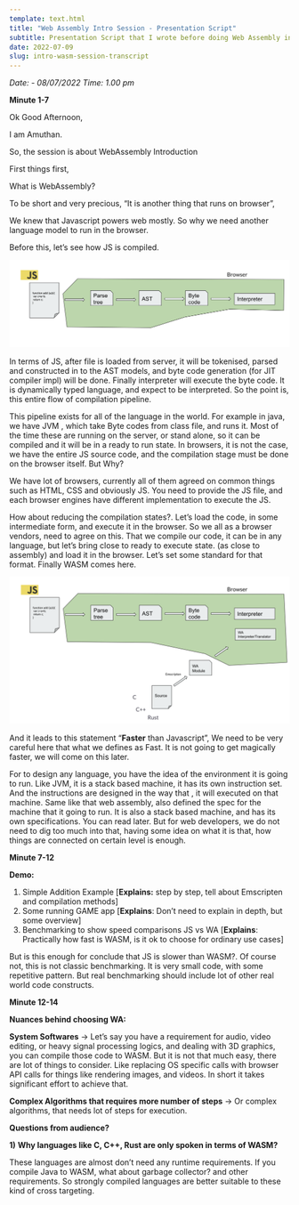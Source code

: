 ```yaml
---
template: text.html
title: "Web Assembly Intro Session - Presentation Script"
subtitle: Presentation Script that I wrote before doing Web Assembly introduction Session in my org
date: 2022-07-09
slug: intro-wasm-session-transcript
---
```


*Date: - 08/07/2022*
*Time: 1.00 pm*

**Minute 1-7**

Ok Good Afternoon,

I am Amuthan.

So, the session is about WebAssembly Introduction

First things first,

What is WebAssembly?

To be short and very precious, “It is another thing that runs on browser”,

We knew that Javascript powers web mostly. So why we need another language model to run in the browser.

Before this, let’s see how JS is compiled.

![js-flow.png](/static/res/intro-wasm-session-transcript/js-flow.png)

In terms of JS, after file is loaded from server, it will be tokenised, parsed and constructed in to the AST models, and byte code generation (for JIT compiler impl) will be done. Finally interpreter will execute the byte code. It is dynamically typed language, and expect to be interpreted. So the point is, this entire flow of compilation pipeline.

This pipeline exists for all of the language in the world. For example in java, we have JVM , which take Byte codes from class file, and runs it. Most of the time these are running on the server, or stand alone, so it can be compiled and it will be in a ready to run state. In browsers, it is not the case, we have the entire JS source code, and the compilation stage must be done on the browser itself. But Why?

We have lot of browsers, currently all of them agreed on common things such as HTML, CSS and obviously JS. You need to provide the JS file, and each browser engines have different implementation to execute the JS.

How about reducing the compilation states?. Let’s load the code, in some intermediate form, and execute it in the browser. So we all as a browser vendors, need to agree on this. That we compile our code, it can be in any language, but let’s bring close to ready to execute state. (as close to assembly) and load it in the browser. Let’s set some standard for that format. Finally WASM comes here.

![wasm-flow.png](/static/res/intro-wasm-session-transcript/wasm-flow.png)

And it leads to this statement “**Faster** than Javascript”,  We need to be very careful here that what we defines as Fast. It is not going to get magically faster, we will come on this later.

For to design any language, you have the idea of the environment it is going to run. Like JVM, it is a stack based machine, it has its own instruction set. And the instructions are designed in the way that , it will executed on that machine. Same like that web assembly, also defined the spec for the machine that it going to run. It is also a stack based machine, and has its own specifications. You can read later. But for web developers, we do not need to dig too much into that, having some idea on what it is that, how things are connected on certain level is enough.

**Minute 7-12**

**Demo:**

1. Simple Addition Example [**Explains:** step by step, tell about Emscripten and compilation methods]
2. Some running GAME app [**Explains**: Don’t need to explain in depth, but some overview]
3. Benchmarking to show speed comparisons JS vs WA [**Explains**: Practically how fast is WASM, is it ok to choose for ordinary use cases] 

But is this enough for conclude that JS is slower than WASM?. Of course not, this is not classic benchmarking. It is very small code, with some repetitive pattern. But real benchmarking should include lot of other real world code constructs. 

**Minute 12-14**

**Nuances behind choosing WA:**

**System Softwares** → Let’s say you have a requirement for audio, video editing, or heavy signal processing logics, and dealing with 3D graphics, you can compile those code to WASM. But it is not that much easy, there are lot of things to consider. Like replacing OS specific calls with browser API calls for things like rendering images, and videos. In short it takes significant effort to achieve that. 

**Complex Algorithms that requires more number of steps** → Or complex algorithms, that needs lot of steps for execution.

**Questions from audience?**

**1)** **Why languages like C, C++, Rust are only spoken in terms of WASM?**

These languages are almost don’t need any runtime requirements. If you compile Java to WASM, what about garbage collector? and other requirements. So strongly compiled languages are better suitable to these kind of cross targeting.